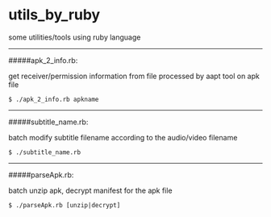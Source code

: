 utils_by_ruby
=============

some utilities/tools using ruby language

------

#####apk_2_info.rb:
    
get receiver/permission information from file processed by aapt tool on apk file

    $ ./apk_2_info.rb apkname

------

#####subtitle_name.rb:
    
batch modify subtitle filename according to the audio/video filename
    
    $ ./subtitle_name.rb

------

#####parseApk.rb:

batch unzip apk, decrypt manifest for the apk file
    
    $ ./parseApk.rb [unzip|decrypt]
